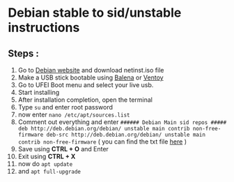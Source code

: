 # Debian stable to sid/unstable instructions

## Steps :
1) Go to [Debian website](https://www.debian.org/) and download netinst.iso file
2) Make a USB stick bootable using [Balena](https://etcher.balena.io/) or [Ventoy](https://www.ventoy.net/en/index.html)
3) Go to UFEI Boot menu and select your live usb.
4) Start installing
5) After installation completion, open the terminal
6) Type `su` and enter root password
7) now enter `nano /etc/apt/sources.list`
8) Comment out everything and enter `###### Debian Main sid repos #####
deb http://deb.debian.org/debian/ unstable main contrib non-free-firmware
deb-src http://deb.debian.org/debian/ unstable main contrib non-free-firmware` ( you can find the txt file [here](sources.list) )
9) Save using **CTRL + O** and Enter
10) Exit using **CTRL + X**
11) now do `apt update`
12) and `apt full-upgrade`


